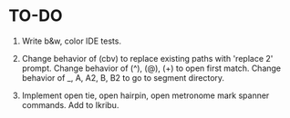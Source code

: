 TO-DO
=====

1.  Write b&w, color IDE tests.

2.  Change behavior of (cbv) to replace existing paths with 'replace 2' prompt.
    Change behavior of (^), (@), (+) to open first match.
    Change behavior of _, A, A2, B, B2 to go to segment directory.

3.  Implement open tie, open hairpin, open metronome mark spanner commands.
    Add to Ikribu.
